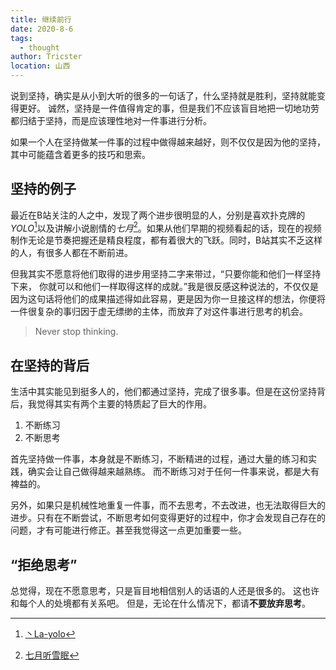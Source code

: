 ```yaml
---
title: 继续前行
date: 2020-8-6
tags: 
  - thought
author: Tricster
location: 山西
---
```



说到坚持，确实是从小到大听的很多的一句话了，什么坚持就是胜利，坚持就能变得更好。
诚然，坚持是一件值得肯定的事，但是我们不应该盲目地把一切地功劳都归结于坚持，而是应该理性地对一件事进行分析。

如果一个人在坚持做某一件事的过程中做得越来越好，则不仅仅是因为他的坚持，其中可能蕴含着更多的技巧和思索。

## 坚持的例子

最近在B站关注的人之中，发现了两个进步很明显的人，分别是喜欢扑克牌的*YOLO*[^yolo]以及讲解小说剧情的*七月*[^qiyt]。如果从他们早期的视频看起的话，现在的视频制作无论是节奏把握还是精良程度，都有着很大的飞跃。同时，B站其实不乏这样的人，有很多人都在不断前进。

但我其实不愿意将他们取得的进步用坚持二字来带过，“只要你能和他们一样坚持下来， 你就可以和他们一样取得这样的成就。”我是很反感这种说法的，不仅仅是因为这句话将他们的成果描述得如此容易，更是因为你一旦接这样的想法，你便将一件很复杂的事归因于虚无缥缈的主体，而放弃了对这件事进行思考的机会。

> Never stop thinking.

## 在坚持的背后

生活中其实能见到挺多人的，他们都通过坚持，完成了很多事。但是在这份坚持背后，我觉得其实有两个主要的特质起了巨大的作用。

1. 不断练习
2. 不断思考

首先坚持做一件事，本身就是不断练习，不断精进的过程，通过大量的练习和实践，确实会让自己做得越来越熟练。
而不断练习对于任何一件事来说，都是大有裨益的。

另外，如果只是机械性地重复一件事，而不去思考，不去改进，也无法取得巨大的进步。只有在不断尝试，不断思考如何变得更好的过程中，你才会发现自己存在的问题，才有可能进行修正。甚至我觉得这一点更加重要一些。

## “拒绝思考”

总觉得，现在不愿意思考，只是盲目地相信别人的话语的人还是很多的。
这也许和每个人的处境都有关系吧。
但是，无论在什么情况下，都请**不要放弃思考**。

[^yolo]: [丶La-yolo](https://space.bilibili.com/90759531/)
[^qiyt]: [七月听雪眠](https://space.bilibili.com/6345879/)
